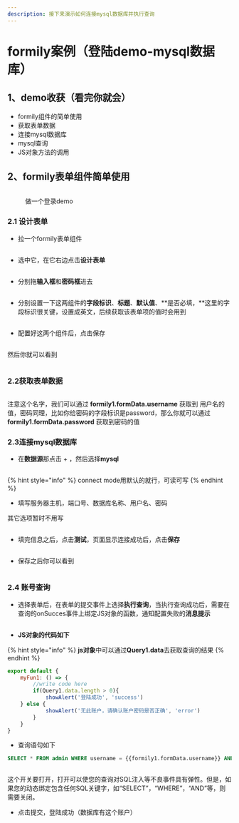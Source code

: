 ```yaml
---
description: 接下来演示如何连接mysql数据库并执行查询
---
```


# formily案例（登陆demo-mysql数据库）

## 1、demo收获（看完你就会）

* formily组件的简单使用
* 获取表单数据
* 连接mysql数据库
* mysql查询
* JS对象方法的调用

## 2、formily表单组件简单使用



<figure><img src="../../.gitbook/assets/image (10) (5).png" alt=""><figcaption><p>做一个登录demo</p></figcaption></figure>

### 2.1 设计表单

* 拉一个formily表单组件

<figure><img src="../../.gitbook/assets/image (3) (5).png" alt=""><figcaption></figcaption></figure>

* 选中它，在它右边点击**设计表单**

<figure><img src="../../.gitbook/assets/image (7) (4).png" alt=""><figcaption></figcaption></figure>

* 分别拖**输入框**和**密码框**进去

<figure><img src="../../.gitbook/assets/image (28) (3).png" alt=""><figcaption></figcaption></figure>

* 分别设置一下这两组件的**字段标识**、**标题**、**默认值**、**是否必填，**这里的字段标识很关键，设置成英文，后续获取该表单项的值时会用到

<figure><img src="../../.gitbook/assets/image (21) (1) (2).png" alt=""><figcaption></figcaption></figure>

* 配置好这两个组件后，点击保存

<figure><img src="../../.gitbook/assets/image (4) (1) (1).png" alt=""><figcaption></figcaption></figure>

然后你就可以看到

<figure><img src="../../.gitbook/assets/image (12) (1) (2).png" alt=""><figcaption></figcaption></figure>

### 2.2获取表单数据

<figure><img src="../../.gitbook/assets/image (6) (5).png" alt=""><figcaption></figcaption></figure>

注意这个名字，我们可以通过 **formily1.formData.username** 获取到 用户名的值，密码同理，比如你给密码的字段标识是password，那么你就可以通过 **formily1.formData.password** 获取到密码的值

### 2.3连接mysql数据库

* 在**数据源**那点击 + ，然后选择**mysql**

<figure><img src="../../.gitbook/assets/image (26) (3) (1).png" alt=""><figcaption></figcaption></figure>

{% hint style="info" %}
connect mode用默认的就行，可读可写
{% endhint %}

* 填写服务器主机，端口号、数据库名称、用户名、密码

其它选项暂时不用写

<figure><img src="../../.gitbook/assets/image (9) (1) (1) (2) (1).png" alt=""><figcaption></figcaption></figure>

* 填完信息之后，点击**测试**，页面显示连接成功后，点击**保存**

<figure><img src="../../.gitbook/assets/image (5) (1) (1).png" alt=""><figcaption></figcaption></figure>

* 保存之后你可以看到

<figure><img src="../../.gitbook/assets/image (11) (2).png" alt=""><figcaption></figcaption></figure>

### 2.4 账号查询

* 选择表单后，在表单的提交事件上选择**执行查询**，当执行查询成功后，需要在查询的onSucces事件上绑定JS对象的函数，通知配置失败的**消息提示**

<figure><img src="../../.gitbook/assets/image (22) (1).png" alt=""><figcaption></figcaption></figure>

* **JS对象的代码如下**

{% hint style="info" %}
**js对象**中可以通过**Query1.data**去获取查询的结果
{% endhint %}

```javascript
export default {
	myFun1: () => {
		//write code here
		if(Query1.data.length > 0){
			showAlert('登陆成功', 'success')
    } else {
			showAlert('无此账户，请确认账户密码是否正确', 'error')
		}
	}
}
```

* 查询语句如下

```sql
SELECT * FROM admin WHERE username = {{formily1.formData.username}} AND password = {{formily1.formDaqa.password}}
```

<figure><img src="../../.gitbook/assets/image (13) (4).png" alt=""><figcaption></figcaption></figure>

这个开关要打开，打开可以使您的查询对SQL注入等不良事件具有弹性。但是，如果您的动态绑定包含任何SQL关键字，如“SELECT”，“WHERE”，“AND”等，则需要关闭。

* 点击提交，登陆成功（数据库有这个账户）

<figure><img src="../../.gitbook/assets/image (2) (3).png" alt=""><figcaption></figcaption></figure>
